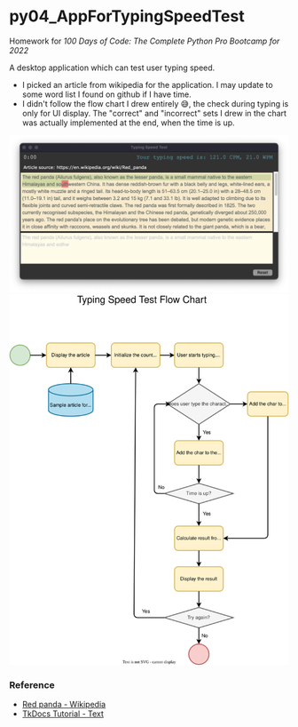 # py04_AppForTypingSpeedTest

Homework for *100 Days of Code: The Complete Python Pro Bootcamp for 2022*

A desktop application which can test user typing speed.

* I picked an article from wikipedia for the application. I may update to some word list I found on github if I have
  time.
* I didn't follow the flow chart I drew entirely :sweat_smile:, the check during typing is only for UI display. 
The "correct" and "incorrect" sets I drew in the chart was actually implemented at the end, when the time is up.

![screenshot](screenshot.png)
![flowchart](TypingSpeedTest.svg)

### Reference

* [Red panda - Wikipedia](https://en.wikipedia.org/wiki/Red_panda)
* [TkDocs Tutorial - Text](https://tkdocs.com/tutorial/text.html)
